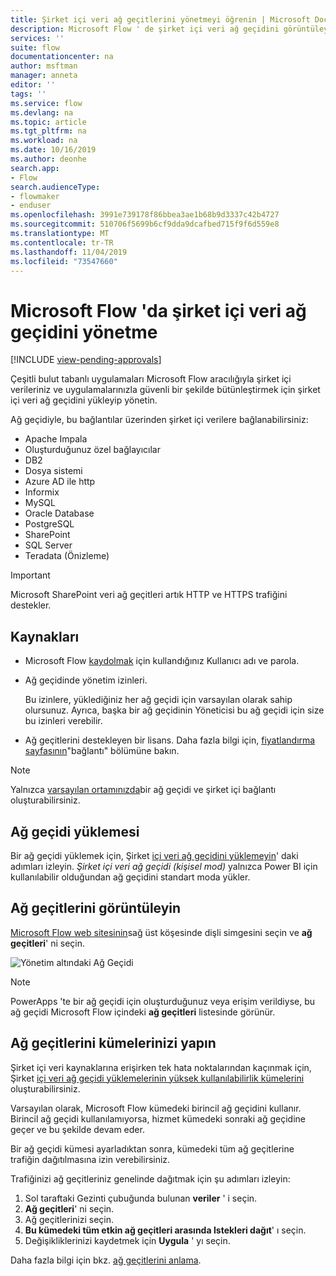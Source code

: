 ```yaml
---
title: Şirket içi veri ağ geçitlerini yönetmeyi öğrenin | Microsoft Docs
description: Microsoft Flow ' de şirket içi veri ağ geçidini görüntüleyin ve yükler.
services: ''
suite: flow
documentationcenter: na
author: msftman
manager: anneta
editor: ''
tags: ''
ms.service: flow
ms.devlang: na
ms.topic: article
ms.tgt_pltfrm: na
ms.workload: na
ms.date: 10/16/2019
ms.author: deonhe
search.app:
- Flow
search.audienceType:
- flowmaker
- enduser
ms.openlocfilehash: 3991e739178f86bbea3ae1b68b9d3337c42b4727
ms.sourcegitcommit: 510706f5699b6cf9dda9dcafbed715f9f6d559e8
ms.translationtype: MT
ms.contentlocale: tr-TR
ms.lasthandoff: 11/04/2019
ms.locfileid: "73547660"
---
```

# <a name="manage-an-on-premises-data-gateway-in-microsoft-flow"></a>Microsoft Flow 'da şirket içi veri ağ geçidini yönetme
[!INCLUDE [view-pending-approvals](includes/cc-rebrand.md)]

Çeşitli bulut tabanlı uygulamaları Microsoft Flow aracılığıyla şirket içi verileriniz ve uygulamalarınızla güvenli bir şekilde bütünleştirmek için şirket içi veri ağ geçidini yükleyip yönetin.

Ağ geçidiyle, bu bağlantılar üzerinden şirket içi verilere bağlanabilirsiniz:

* Apache Impala
* Oluşturduğunuz özel bağlayıcılar
* DB2
* Dosya sistemi
* Azure AD ile http
* Informix
* MySQL
* Oracle Database
* PostgreSQL
* SharePoint
* SQL Server
* Teradata (Önizleme)

> [!IMPORTANT]
> Microsoft SharePoint veri ağ geçitleri artık HTTP ve HTTPS trafiğini destekler.

## <a name="prerequisites"></a>Kaynakları

* Microsoft Flow [kaydolmak](sign-up-sign-in.md) için kullandığınız Kullanıcı adı ve parola.
* Ağ geçidinde yönetim izinleri.

  Bu izinlere, yüklediğiniz her ağ geçidi için varsayılan olarak sahip olursunuz. Ayrıca, başka bir ağ geçidinin Yöneticisi bu ağ geçidi için size bu izinleri verebilir.
* Ağ geçitlerini destekleyen bir lisans. Daha fazla bilgi için, [fiyatlandırma sayfasının](https://flow.microsoft.com/pricing/)"bağlantı" bölümüne bakın.

> [!NOTE]
> Yalnızca [varsayılan ortamınızda](environments-overview-maker.md)bir ağ geçidi ve şirket içi bağlantı oluşturabilirsiniz.

## <a name="install-a-gateway"></a>Ağ geçidi yüklemesi

Bir ağ geçidi yüklemek için, Şirket [içi veri ağ geçidini yüklemeyin](/data-integration/gateway/service-gateway-install)' daki adımları izleyin. _Şirket içi veri ağ geçidi (kişisel mod)_ yalnızca Power BI için kullanılabilir olduğundan ağ geçidini standart moda yükler.

## <a name="view-your-gateways"></a>Ağ geçitlerini görüntüleyin

[Microsoft Flow web sitesinin](https://flow.microsoft.com)sağ üst köşesinde dişli simgesini seçin ve **ağ geçitleri**' ni seçin.

![Yönetim altındaki Ağ Geçidi][1]

> [!NOTE]
> PowerApps 'te bir ağ geçidi için oluşturduğunuz veya erişim verildiyse, bu ağ geçidi Microsoft Flow içindeki **ağ geçitleri** listesinde görünür.

## <a name="cluster-your-gateways"></a>Ağ geçitlerini kümelerinizi yapın

Şirket içi veri kaynaklarına erişirken tek hata noktalarından kaçınmak için, Şirket [içi veri ağ geçidi yüklemelerinin yüksek kullanılabilirlik kümelerini](/data-integration/gateway/service-gateway-high-availability-clusters) oluşturabilirsiniz.

Varsayılan olarak, Microsoft Flow kümedeki birincil ağ geçidini kullanır. Birincil ağ geçidi kullanılamıyorsa, hizmet kümedeki sonraki ağ geçidine geçer ve bu şekilde devam eder.

Bir ağ geçidi kümesi ayarladıktan sonra, kümedeki tüm ağ geçitlerine trafiğin dağıtılmasına izin verebilirsiniz.

Trafiğinizi ağ geçitleriniz genelinde dağıtmak için şu adımları izleyin:

1. Sol taraftaki Gezinti çubuğunda bulunan **veriler** ' i seçin.
1. **Ağ geçitleri**' ni seçin.
1. Ağ geçitlerinizi seçin.
1. **Bu kümedeki tüm etkin ağ geçitleri arasında Istekleri dağıt**' ı seçin.
1. Değişikliklerinizi kaydetmek için **Uygula** ' yı seçin.

Daha fazla bilgi için bkz. [ağ geçitlerini anlama](gateway-reference.md).

<!-- Image references -->
[1]: ./media/manage-gateway/view-gateways.png
